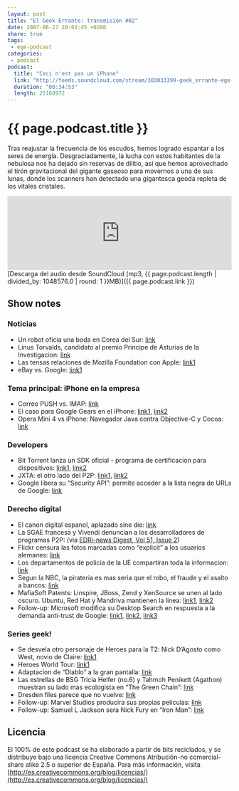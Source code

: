 ```yaml
---
layout: post
title: "El Geek Errante: transmisión #02"
date: 2007-06-27 20:02:45 +0200
share: true
tags:
 - ege-podcast
categories:
 - podcast
podcast:
  title: "Ceci n'est pas un iPhone"
  link: "http://feeds.soundcloud.com/stream/303033399-geek_errante-ege-podcast-ep02.mp3"
  duration: "00:34:53"
  length: 25160972
---
```


# {{ page.podcast.title }}
Tras reajustar la frecuencia de los escudos, hemos logrado espantar a los seres de energía. Desgraciadamente, la lucha con estos habitantes de la nebulosa nos ha dejado sin reservas de dilitio, así que hemos aprovechado el tirón gravitacional del gigante gaseoso para movernos a una de sus lunas, donde los scanners han detectado una gigantesca geoda repleta de los vitales cristales.

<iframe width="100%" height="166" scrolling="no" frameborder="no" src="https://w.soundcloud.com/player/?url=https%3A//api.soundcloud.com/tracks/303033399&amp;color=ff5500&amp;auto_play=false&amp;hide_related=false&amp;show_comments=true&amp;show_user=true&amp;show_reposts=false"></iframe>
[Descarga del audio desde SoundCloud (mp3, {{ page.podcast.length | divided_by: 1048576.0 | round: 1 }}MB)]({{ page.podcast.link }})

## Show notes

### Noticias
- Un robot oficia una boda en Corea del Sur: [link](https://www.engadget.com/2007/06/17/robot-to-be-master-of-ceremonies-at-south-korean-wedding/)
- Linus Torvalds, candidato al premio Principe de Asturias de la Investigacion: [link](http://tecnologia.elpais.com/tecnologia/2007/06/18/actualidad/1182155282_850215.html)
- Las tensas relaciones de Mozilla Foundation con Apple: [link1](http://web.archive.org/web/20070711090455/http://news.yahoo.com/s/pcworld/20070619/tc_pcworld/133087)
- eBay vs. Google: [link1](http://web.archive.org/web/20070620100922/http://news.yahoo.com/s/ap/20070615/ap_on_hi_te/ebay_google)

### Tema principal: iPhone en la empresa
- Correo PUSH vs. IMAP: [link](http://web.archive.org/web/20071114081920/http://rollerweblogger.org/roller/entry/iphone_vs_ms_exchange)
- El caso para Google Gears en el iPhone: [link1](http://gesturelab.com/?p=82), [link2](http://web.archive.org/web/20070617215859/http://code.google.com/p/google-gears/wiki/GoogleGearsForSafariWebKit)
- Opera Mini 4 vs iPhone: Navegador Java contra Objective-C y Cocoa: [link](http://tecnologia.elpais.com/tecnologia/2007/06/22/actualidad/1182502861_850215.html)

### Developers
- Bit Torrent lanza un SDK oficial - programa de certificacion para dispositivos: [link1](http://web.archive.org/web/20071104163138/http://www.howforge.com/flexible-bittorrent-client-for-embedded-devices), [link2](https://www.engadget.com/2007/05/21/qnap-ts-100-nas-handles-bittorrent-downloads-media-server-dutie/)
- JXTA: el otro lado del P2P: [link1](http://web.archive.org/web/20071126200416/https://jxta.dev.java.net/), [link2](https://en.wikipedia.org/wiki/JXTA)
- Google libera su “Security API”: permite acceder a la lista negra de URLs de Google: [link](http://web.archive.org/web/20070711062650/http://news.yahoo.com/s/pcworld/20070619/tc_pcworld/133069)

### Derecho digital
- El canon digital espanol, aplazado sine die: [link](http://tecnologia.elpais.com/tecnologia/2007/06/19/actualidad/1182241685_850215.html)
- La SGAE francesa y Vivendi denuncian a los desarrolladores de programas P2P: (via [EDRi-news Digest, Vol 51, Issue 2](http://web.archive.org/web/20071110023042/http://www.edri.org/edrigram/number5.20))
- Flickr censura las fotos marcadas como “explicit” a los usuarios alemanes: [link](http://web.archive.org/web/20070718214401/http://www.centernetworks.com/german-view-on-the-flickr-censorship-issue)
- Los departamentos de policia de la UE compartiran toda la informacion: [link](http://www.theregister.co.uk/2007/06/15/eu_police_data_sharing/)
- Segun la NBC, la pirateria es mas seria que el robo, el fraude y el asalto a bancos: [link](http://arstechnica.com/tech-policy/2007/06/copyright-coalition-piracy-more-serious-than-burglary-fraud-bank-robbery/)
- MafiaSoft Patents: Linspire, JBoss, Zend y XenSource se unen al lado oscuro. Ubuntu, Red Hat y Mandriva mantienen la linea: [link1](http://web.archive.org/web/20070710181748/http://news.yahoo.com/s/cmp/20070620/tc_cmp/199905544), [link2](http://web.archive.org/web/20070913020211/http://blog.mandriva.com/2007/06/19/we-will-not-go-to-canossa/)
- Follow-up: Microsoft modifica su Desktop Search en respuesta a la demanda anti-trust de Google: [link1](http://web.archive.org/web/20070630193828/http://news.yahoo.com/s/ap/20070620/ap_on_hi_te/microsoft_google), [link2](https://www.engadget.com/2007/06/18/microsoft-calls-google-out-on-windows-search-integration-claim/), [link3](http://web.archive.org/web/20070630193828/http://news.yahoo.com/s/ap/20070620/ap_on_hi_te/microsoft_google)

### Series geek!
- Se desvela otro personaje de Heroes para la T2: Nick D’Agosto como West, novio de Claire: [link1](http://www.sliceofscifi.com/2007/06/18/heroes-casting-news/)
- Heroes World Tour: [link1](http://www.sliceofscifi.com/2007/06/22/greg-grunberg-talks-heroes/)
- Adaptacion de “Diablo” a la gran pantalla: [link](http://web.archive.org/web/20071120034029/http://www.filmwad.com/-i-diablo-i-movie-on-the-way-2986-p.html)
- Las estrellas de BSG Tricia Helfer (no.6) y Tahmoh Penikett (Agathon) muestran su lado mas ecologista en “The Green Chain”: [link](http://www.sliceofscifi.com/2007/06/20/battlestars-go-green-in-new-environmental-film/)
- Dresden files parece que no vuelve: [link](http://www.sliceofscifi.com/2007/06/19/harry-d-may-need-some-extra-magic/)
- Follow-up: Marvel Studios producira sus propias peliculas: [link](https://news.slashdot.org/story/07/06/18/1443239/marvel-studios-to-produce-its-own-movies)
- Follow-up: Samuel L Jackson sera Nick Fury en “Iron Man”: [link](https://www.comicbookmovie.com/iron_man/samuel-l-jackson-is-nick-fury-a3690)

## Licencia
El 100% de este podcast se ha elaborado a partir de bits reciclados, y se distribuye bajo una licencia Creative Commons Atribución-no comercial-share alike 2.5 o superior de España. Para más información, visita [http://es.creativecommons.org/blog/licencias/](http://es.creativecommons.org/blog/licencias/)

